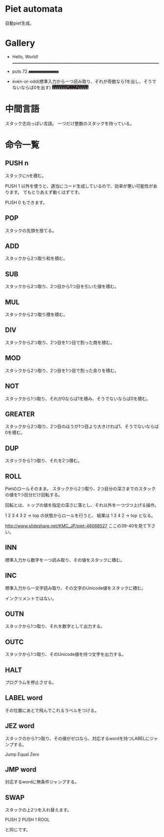 # Piet automata

自動piet生成｡

# Gallery

* Hello, World!
![Hello, World!](https://raw.githubusercontent.com/nna774/piet-automata/master/output/helloworld.png)

* puts 72
![puts 72](https://raw.githubusercontent.com/nna774/piet-automata/master/output/puts72.png)

* even-or-odd(標準入力から一つ読み取り、それが奇数なら1を出し、そうでないならば0を出す)
![even-or-odd](https://raw.githubusercontent.com/nna774/piet-automata/master/output/even-or-odd.png)

# 中間言語
スタック志向っぽい言語。
一つだけ整数のスタックを持っている。

# 命令一覧

## PUSH n
スタックにnを積む。

PUSH 1 以外を使うと、適当にコード生成しているので、効率が悪い可能性があります。
でもとりあえず動くはずです。

PUSH 0 もできます。

## POP
スタックの先頭を捨てる。

## ADD
スタックから2つ取り和を積む。

## SUB
スタックから2つ取り、2つ目から1つ目を引いた値を積む。

## MUL
スタックから2つ取り積を積む。

## DIV
スタックから2つ取り、2つ目を1つ目で割った商を積む。

## MOD
スタックから2つ取り、2つ目を1つ目で割った余りを積む。

## NOT
スタックから1つ取り、それが0ならば1を積み、そうでないならば0を積む。

## GREATER
スタックから2つ取り、2つ目のほうが1つ目より大きければ1、そうでないならば0を積む。

## DUP
スタックから1つ取り、それを2つ積む。

## ROLL
Pietのロールそのまま。
スタックから2つ取り、2つ目分の深さまでのスタックの値を1つ目分だけ回転する。

回転とは、トップの値を指定の深さに落とし、それ以外を一つづつ上げる操作。

1 2 3 4 3 2 -> top の状態からロールを行うと、
結果は 1 3 4 2 -> top となる。

http://www.slideshare.net/KMC_JP/piet-46068527 ここの39-40を見て下さい。

## INN
標準入力から数字を一つ読み取り、その値をスタックに積む。

## INC
標準入力から一文字読み取り、その文字のUnicode値をスタックに積む。

インクリメントではない。

## OUTN
スタックから1つ取り、それを数字として出力する。

## OUTC
スタックから1つ取り、そのUnicode値を持つ文字を出力する。

## HALT
プログラムを停止させる。

## LABEL word
その位置にあとで飛んでこれるラベルをつける。

## JEZ word
スタックのから1つ取り、その値がゼロなら、対応するwordを持つLABELにジャンプする。

Jump Equal Zero

## JMP word
対応するwordに無条件ジャンプする。

## SWAP
スタックの上2つを入れ替えます。

PUSH 2
PUSH 1
ROOL

と同じです。
